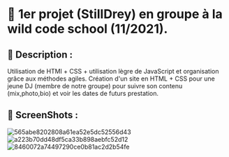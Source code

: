 # 🎵 1er projet (StillDrey) en groupe à la wild code school (11/2021).

## 📝 Description : 

Utilisation de HTMl + CSS + utilisation lègre de JavaScript et organisation grâce aux méthodes agiles.
Création d'un site en HTML + CSS pour une jeune DJ (membre de notre groupe) pour suivre son contenu (mix,photo,bio) et voir les dates de futurs prestation.

## 📸 ScreenShots : 

![565abe8202808a61ea52e5dc52556d43](https://user-images.githubusercontent.com/89353029/153368404-757d81a4-2d38-4b6f-a616-eb64e6cc0aad.png)
![a223b70dd48df5ca33b898aebfc52d12](https://user-images.githubusercontent.com/89353029/153368445-415d3a41-24d0-4d9d-a3d5-4bf390a0d7e6.png)
![8460072a74497290ce0b81ac2d2b54fe](https://user-images.githubusercontent.com/89353029/153368489-89700cd1-7e28-4084-b767-0d2fe1e53378.png)
